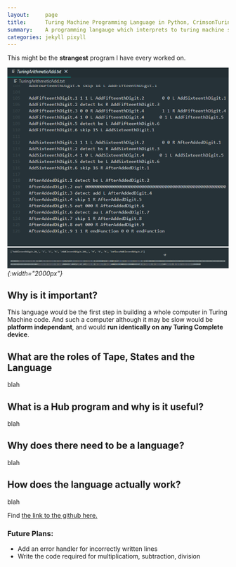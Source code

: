 ```yaml
---
layout:     page
title:      Turing Machine Programming Language in Python, CrimsonTuringLanguage
summary:    A programming langauge which interprets to turing machine states, interpreter written in Python.
categories: jekyll pixyll
---
```


This might be the __strangest__ program I have every worked on.

![Turing Tape Image](/images/turing-code.png)
_![Turing Tape Image](/images/turing-tape.png){:width="2000px"}_

## Why is it important?

This language would be the first step in building a whole computer in Turing Machine code. And such a computer
although it may be slow would be __platform independant__, and would __run identically on any Turing Complete device__.

## What are the roles of Tape, States and the Language

blah

## What is a Hub program and why is it useful?

blah

## Why does there need to be a language?

blah

## How does the language actually work?

blah

Find [the link to the github here.](https://github.com/jc10101010/CrimsonTuringLanguage)

### Future Plans: 
  * Add an error handler for incorrectly written lines
  * Write the code required for multiplicatiom, subtraction, division
